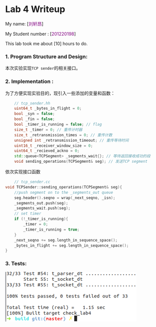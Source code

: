 Lab 4 Writeup
=============

My name: [<font color="purple">刘轩昂</font>]

My Student number : [<font color="purple">201220198</font>]

This lab took me about [10] hours to do. 

### 1. Program Structure and Design:

本次实验实现`TCP sender`的相关接口。

### 2. Implementation :

为了方便实现实验目的，现引入一些添加的变量和函数：
``` cpp
    // tcp_sender.hh
    uint64_t _bytes_in_flight = 0; 
    bool _syn = false; 
    bool _fin = false;
    bool _timer_is_running = false; // flag
    size_t _timer = 0; // 重传计时器
    size_t _retransmission_times = 0; // 重传计数
    unsigned int _retransmission_timeout; // 重传等待时间
    uint16_t _receiver_window_size = 0; 
    uint64_t _recieved_ackno = 0;
    std::queue<TCPSegment> _segments_wait{}; // 等待返回接收成功的段
    void sending_operations(TCPSegment& seg); // 发送TCP segment
```
依次实现接口函数
``` cpp
    // tcp_sender.cc
void TCPSender::sending_operations(TCPSegment& seg){
    //push segment on to the _segments_out queue
    seg.header().seqno = wrap(_next_seqno, _isn);
    _segments_out.push(seg);
    _segments_wait.push(seg);
    // set timer
    if (!_timer_is_running){
        _timer = 0;
        _timer_is_running = true;
    }
    _next_seqno += seg.length_in_sequence_space();
    _bytes_in_flight += seg.length_in_sequence_space();
}
```

### 3. Tests:

![](./lab4.png)

